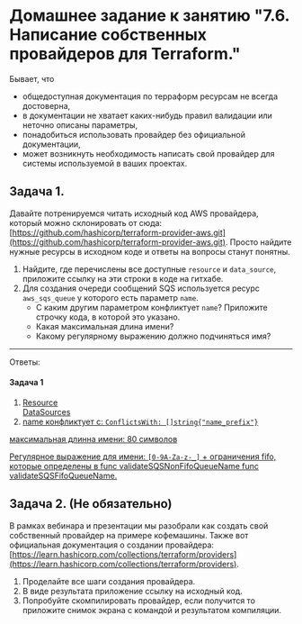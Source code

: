 # Домашнее задание к занятию "7.6. Написание собственных провайдеров для Terraform."

Бывает, что
* общедоступная документация по терраформ ресурсам не всегда достоверна,
* в документации не хватает каких-нибудь правил валидации или неточно описаны параметры,
* понадобиться использовать провайдер без официальной документации,
* может возникнуть необходимость написать свой провайдер для системы используемой в ваших проектах.

## Задача 1.
Давайте потренируемся читать исходный код AWS провайдера, который можно склонировать от сюда:
[https://github.com/hashicorp/terraform-provider-aws.git](https://github.com/hashicorp/terraform-provider-aws.git).
Просто найдите нужные ресурсы в исходном коде и ответы на вопросы станут понятны.


1. Найдите, где перечислены все доступные `resource` и `data_source`, приложите ссылку на эти строки в коде на
   гитхабе.
1. Для создания очереди сообщений SQS используется ресурс `aws_sqs_queue` у которого есть параметр `name`.
    * С каким другим параметром конфликтует `name`? Приложите строчку кода, в которой это указано.
    * Какая максимальная длина имени?
    * Какому регулярному выражению должно подчиняться имя?
***
Ответы:<br>
#### Задача 1
1) [Resource](https://github.com/hashicorp/terraform-provider-aws/blob/8e4d8a3f3f781b83f96217c2275f541c893fec5a/aws/provider.go#L411) <br>
[DataSources](https://github.com/hashicorp/terraform-provider-aws/blob/8e4d8a3f3f781b83f96217c2275f541c893fec5a/aws/provider.go#L169)
2) [name конфликтует с: `ConflictsWith: []string{"name_prefix"}`](https://github.com/hashicorp/terraform-provider-aws/blob/8e4d8a3f3f781b83f96217c2275f541c893fec5a/aws/resource_aws_sqs_queue.go#L56)

[максимальная длинна имени: 80 символов](https://github.com/hashicorp/terraform-provider-aws/blob/8e4d8a3f3f781b83f96217c2275f541c893fec5a/aws/validators.go#L1038)

[Регулярное выражение для имени: `[0-9A-Za-z-_]` + ограничения fifo, которые определены в func validateSQSNonFifoQueueName func validateSQSFifoQueueName.](https://github.com/hashicorp/terraform-provider-aws/blob/8e4d8a3f3f781b83f96217c2275f541c893fec5a/aws/validators.go#L1041)
## Задача 2. (Не обязательно)
В рамках вебинара и презентации мы разобрали как создать свой собственный провайдер на примере кофемашины.
Также вот официальная документация о создании провайдера:
[https://learn.hashicorp.com/collections/terraform/providers](https://learn.hashicorp.com/collections/terraform/providers).

1. Проделайте все шаги создания провайдера.
2. В виде результата приложение ссылку на исходный код.
3. Попробуйте скомпилировать провайдер, если получится то приложите снимок экрана с командой и результатом компиляции.   